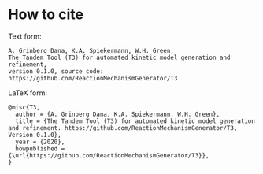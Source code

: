 # How to cite

Text form:

    A. Grinberg Dana, K.A. Spiekermann, W.H. Green, 
    The Tandem Tool (T3) for automated kinetic model generation and refinement, 
    version 0.1.0, source code: https://github.com/ReactionMechanismGenerator/T3

LaTeX form:

    @misc{T3,
      author = {A. Grinberg Dana, K.A. Spiekermann, W.H. Green},
      title = {The Tandem Tool (T3) for automated kinetic model generation and refinement. https://github.com/ReactionMechanismGenerator/T3, Version 0.1.0},
      year = {2020},
      howpublished = {\url{https://github.com/ReactionMechanismGenerator/T3}},
    }
